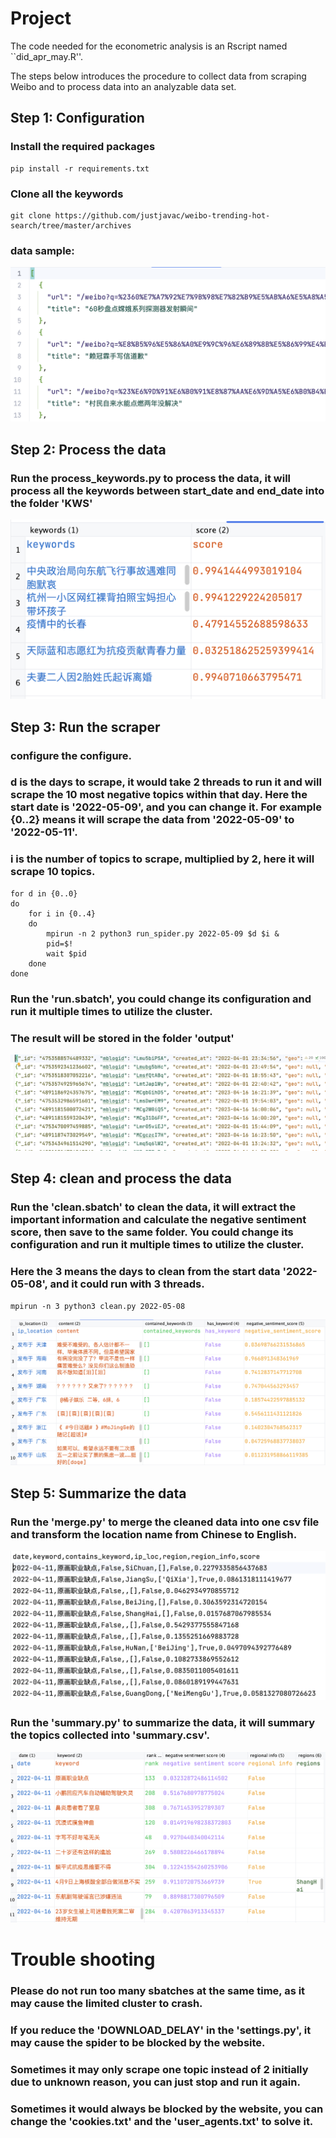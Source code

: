 # Project

The code needed for the econometric analysis is an Rscript named ``did_apr_may.R''. 

The steps below introduces the procedure to collect data from scraping Weibo and to process data into an analyzable data set.

## Step 1: Configuration
### Install the required packages
```angular2html
pip install -r requirements.txt
```
### Clone all the keywords
```angular2html
git clone https://github.com/justjavac/weibo-trending-hot-search/tree/master/archives
```
### data sample:
<img src="images/1.png">

## Step 2: Process the data
### Run the process_keywords.py to process the data, it will process all the keywords between start_date and end_date into the folder 'KWS'
<img src="images/2.png">

## Step 3: Run the scraper
### configure the configure.
### d is the days to scrape, it would take 2 threads to run it and will scrape the 10 most negative topics within that day. Here the start date is '2022-05-09', and you can change it. For example {0..2} means it will scrape the data from '2022-05-09' to '2022-05-11'.
### i is the number of topics to scrape, multiplied by 2, here it will scrape 10 topics.
```angular2html
for d in {0..0}
do
    for i in {0..4}
    do
        mpirun -n 2 python3 run_spider.py 2022-05-09 $d $i &
        pid=$!
        wait $pid
    done
done
```

### Run the 'run.sbatch', you could change its configuration and run it multiple times to utilize the cluster.

### The result will be stored in the folder 'output'
<img src="images/3.png">

## Step 4: clean and process the data
### Run the 'clean.sbatch' to clean the data, it will extract the important information and calculate the negative sentiment score, then save to the same folder. You could change its configuration and run it multiple times to utilize the cluster.
### Here the 3 means the days to clean from the start data '2022-05-08', and it could run with 3 threads.
```angular2html
mpirun -n 3 python3 clean.py 2022-05-08
```
<img src="images/4.png">

## Step 5: Summarize the data
### Run the 'merge.py' to merge the cleaned data into one csv file and transform the location name from Chinese to English.
<img src="images/5.png">

### Run the 'summary.py' to summarize the data, it will summary the topics collected into 'summary.csv'.
<img src="images/6.png">

# Trouble shooting
### Please do not run too many sbatches at the same time, as it may cause the limited cluster to crash.
### If you reduce the 'DOWNLOAD_DELAY' in the 'settings.py', it may cause the spider to be blocked by the website.
### Sometimes it may only scrape one topic instead of 2 initially due to unknown reason, you can just stop and run it again.
### Sometimes it would always be blocked by the website, you can change the 'cookies.txt' and the 'user_agents.txt' to solve it.
